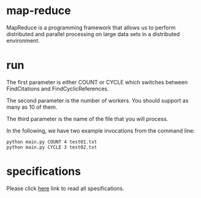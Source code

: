 # map-reduce

MapReduce is a programming framework that allows us to perform distributed and parallel processing on large data sets in a distributed environment. 

# run

The first parameter is either COUNT or CYCLE which switches between
FindCitations and FindCyclicReferences.

The second parameter is the number of workers. You should support as
many as 10 of them.

The third parameter is the name of the file that you will process.

In the following, we have two example invocations from the command line:

    python main.py COUNT 4 test01.txt
    python main.py CYCLE 3 test02.txt

# specifications

Please click [here](https://github.com/alaattinyilmaz/map-reduce/blob/main/map-reduce-specs.pdf) link to read all spesifications.
